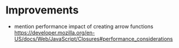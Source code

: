 # Improvements

* mention performance impact of creating arrow functions https://developer.mozilla.org/en-US/docs/Web/JavaScript/Closures#performance_considerations